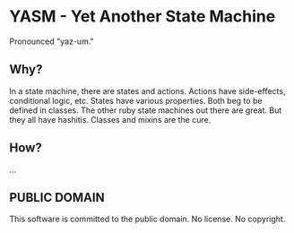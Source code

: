 # YASM - Yet Another State Machine

Pronounced "yaz-um."

## Why?

In a state machine, there are states and actions. Actions have side-effects, conditional logic, etc. States have various properties. 
Both beg to be defined in classes. The other ruby state machines out there are great. But they all have hashitis. Classes and mixins are the cure.

## How?

...

## PUBLIC DOMAIN

This software is committed to the public domain. No license. No copyright. 
